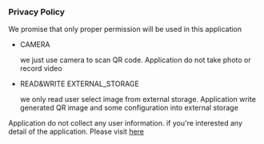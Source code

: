 ### Privacy Policy

We promise that only proper permission will be used in this application

* CAMERA 
  
  we just use camera to scan QR code. Application do not take photo or record video
  
* READ&WRITE EXTERNAL_STORAGE
  
   we only read user select image from external storage. Application write generated QR image  and some configuration into external storage

Application do not collect any user information. if you're interested any detail of the application. Please visit [here](https://github.com/scola/Qart)

